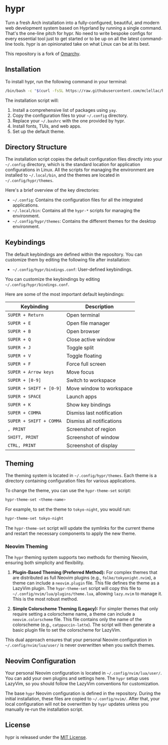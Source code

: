 # hypr

Turn a fresh Arch installation into a fully-configured, beautiful, and modern web development system based on Hyprland by running a single command. That's the one-line pitch for hypr. No need to write bespoke configs for every essential tool just to get started or to be up on all the latest command-line tools. hypr is an opinionated take on what Linux can be at its best.

This repository is a fork of [Omarchy](https://github.com/omarchy/omarchy).

## Installation

To install hypr, run the following command in your terminal:

```bash
/bin/bash -c "$(curl -fsSL https://raw.githubusercontent.com/mclellac/hypr/main/install.sh)"
```

The installation script will:

1.  Install a comprehensive list of packages using `yay`.
2.  Copy the configuration files to your `~/.config` directory.
3.  Replace your `~/.bashrc` with the one provided by hypr.
4.  Install fonts, TUIs, and web apps.
5.  Set up the default theme.

## Directory Structure

The installation script copies the default configuration files directly into your `~/.config` directory, which is the standard location for application configurations in Linux. All the scripts for managing the environment are installed to `~/.local/bin`, and the themes are located in `~/.config/hypr/themes`.

Here's a brief overview of the key directories:

*   `~/.config`: Contains the configuration files for all the integrated applications.
*   `~/.local/bin`: Contains all the `hypr-*` scripts for managing the environment.
*   `~/.config/hypr/themes`: Contains the different themes for the desktop environment.

## Keybindings

The default keybindings are defined within the repository. You can customize them by editing the following file after installation:

*   `~/.config/hypr/bindings.conf`: User-defined keybindings.

You can customize the keybindings by editing `~/.config/hypr/bindings.conf`.

Here are some of the most important default keybindings:

| Keybinding              | Description                   |
| ----------------------- | ----------------------------- |
| `SUPER + Return`        | Open terminal                 |
| `SUPER + E`             | Open file manager             |
| `SUPER + B`             | Open browser                  |
| `SUPER + Q`             | Close active window           |
| `SUPER + J`             | Toggle split                  |
| `SUPER + V`             | Toggle floating               |
| `SUPER + F`             | Force full screen             |
| `SUPER + Arrow keys`    | Move focus                    |
| `SUPER + [0-9]`         | Switch to workspace           |
| `SUPER + SHIFT + [0-9]` | Move window to workspace      |
| `SUPER + SPACE`         | Launch apps                   |
| `SUPER + K`             | Show key bindings             |
| `SUPER + COMMA`         | Dismiss last notification     |
| `SUPER + SHIFT + COMMA` | Dismiss all notifications     |
| `, PRINT`               | Screenshot of region          |
| `SHIFT, PRINT`          | Screenshot of window          |
| `CTRL, PRINT`           | Screenshot of display         |

## Theming

The theming system is located in `~/.config/hypr/themes`. Each theme is a directory containing configuration files for various applications.

To change the theme, you can use the `hypr-theme-set` script:

```bash
hypr-theme-set <theme-name>
```

For example, to set the theme to `tokyo-night`, you would run:

```bash
hypr-theme-set tokyo-night
```

The `hypr-theme-set` script will update the symlinks for the current theme and restart the necessary components to apply the new theme.

### Neovim Theming

The `hypr` theming system supports two methods for theming Neovim, ensuring both simplicity and flexibility.

1.  **Plugin-Based Theming (Preferred Method):**
    For complex themes that are distributed as full Neovim plugins (e.g., `folke/tokyonight.nvim`), a theme can include a `neovim.plugin` file. This file defines the theme as a LazyVim plugin. The `hypr-theme-set` script will copy this file to `~/.config/nvim/lua/plugins/theme.lua`, allowing `lazy.nvim` to manage it. This is the most robust method.

2.  **Simple Colorscheme Theming (Legacy):**
    For simpler themes that only require setting a colorscheme name, a theme can include a `neovim.colorscheme` file. This file contains only the name of the colorscheme (e.g., `catppuccin-latte`). The script will then generate a basic plugin file to set the colorscheme for LazyVim.

This dual approach ensures that your personal Neovim configuration in `~/.config/nvim/lua/user/` is never overwritten when you switch themes.

## Neovim Configuration

Your personal Neovim configuration is located in `~/.config/nvim/lua/user/`. You can add your own plugins and settings here. The `hypr` setup uses LazyVim, so you should follow the LazyVim conventions for customization.

The base `hypr` Neovim configuration is defined in the repository. During the initial installation, these files are copied to `~/.config/nvim/`. After that, your local configuration will not be overwritten by `hypr` updates unless you manually re-run the installation script.

## License

hypr is released under the [MIT License](https://opensource.org/licenses/MIT).